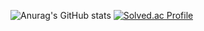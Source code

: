 ![Anurag's GitHub stats](https://github-readme-stats.vercel.app/api?username=Hong-Jae&theme=highcontrast_icons=true)
[![Solved.ac Profile](http://mazassumnida.wtf/api/v2/generate_badge?boj=ghdckdlald)](https://solved.ac/ghdckdlald/)

<!--
**Hong-Jae/Hong-Jae** is a ✨ _special_ ✨ repository because its `README.md` (this file) appears on your GitHub profile.

Here are some ideas to get you started:

- 🔭 I’m currently working on ...
- 🌱 I’m currently learning ...
- 👯 I’m looking to collaborate on ...
- 🤔 I’m looking for help with ...
- 💬 Ask me about ...
- 📫 How to reach me: ...
- 😄 Pronouns: ...
- ⚡ Fun fact: ...
-->

